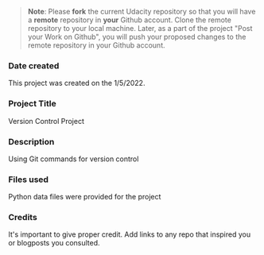 >**Note**: Please **fork** the current Udacity repository so that you will have a **remote** repository in **your** Github account. Clone the remote repository to your local machine. Later, as a part of the project "Post your Work on Github", you will push your proposed changes to the remote repository in your Github account.

### Date created
This project was created on the 1/5/2022.

### Project Title
Version Control Project

### Description
Using Git commands for version control

### Files used
Python data files were provided for the project

### Credits
It's important to give proper credit. Add links to any repo that inspired you or blogposts you consulted.
